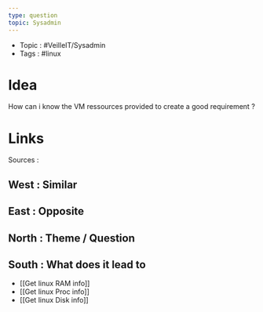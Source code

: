 ```yaml
---
type: question
topic: Sysadmin 
---
```


- Topic : #VeilleIT/Sysadmin 
- Tags : #linux 

# Idea


How can i know the VM ressources provided to create a good requirement ?


# Links

Sources :

## West : Similar

## East : Opposite

## North : Theme / Question

## South : What does it lead to

- [[Get linux RAM info]]
- [[Get linux Proc info]]
- [[Get linux Disk info]]